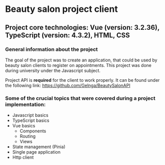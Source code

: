 # Beauty salon project client

## Project core technologies: Vue (version: 3.2.36), TypeScript (version: 4.3.2), HTML, CSS

### General information about the project
The goal of the project was to create an application, that could be used by beauty salon clients to register on appointments. This project was done during university under the Javascript subject. 

Project API is **required** for the client to work properly. It can be found under the following link: https://github.com/Gelnga/BeautySalonAPI

### Some of the crucial topics that were covered during a project implementation: 
- Javascript basics
- TypeScript basics
- Vue basics
  - Components
  - Routing
  - Views
- State management (Pinia)
- Single page application
- Http client
